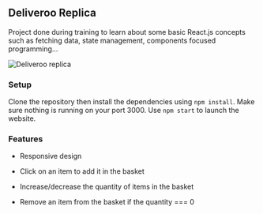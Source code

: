 ## Deliveroo Replica

Project done during training to learn about some basic React.js concepts such as fetching data, state management, components focused programming...

<img src = "https://zupimages.net/up/20/02/frr2.png" title = "Deliveroo replica" alt = "Deliveroo replica">

### Setup

Clone the repository then install the dependencies using `npm install`.
Make sure nothing is running on your port 3000.
Use `npm start` to launch the website.

### Features

- Responsive design

- Click on an item to add it in the basket
- Increase/decrease the quantity of items in the basket
- Remove an item from the basket if the quantity === 0 


